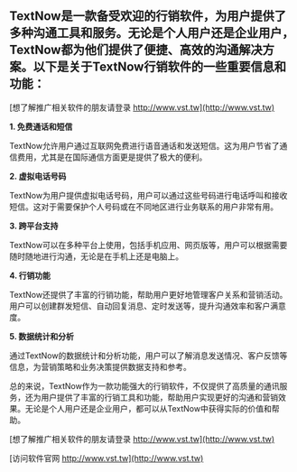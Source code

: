 ## **TextNow是一款备受欢迎的行销软件，为用户提供了多种沟通工具和服务。无论是个人用户还是企业用户，TextNow都为他们提供了便捷、高效的沟通解决方案。以下是关于TextNow行销软件的一些重要信息和功能：**

[想了解推广相关软件的朋友请登录 http://www.vst.tw](http://www.vst.tw)

**1. 免费通话和短信**

TextNow允许用户通过互联网免费进行语音通话和发送短信。这为用户节省了通信费用，尤其是在国际通信方面更是提供了极大的便利。

**2. 虚拟电话号码**

TextNow为用户提供虚拟电话号码，用户可以通过这些号码进行电话呼叫和接收短信。这对于需要保护个人号码或在不同地区进行业务联系的用户非常有用。

**3. 跨平台支持**

TextNow可以在多种平台上使用，包括手机应用、网页版等，用户可以根据需要随时随地进行沟通，无论是在手机上还是电脑上。

**4. 行销功能**

TextNow还提供了丰富的行销功能，帮助用户更好地管理客户关系和营销活动。用户可以创建群发短信、自动回复消息、定时发送等，提升沟通效率和客户满意度。

**5. 数据统计和分析**

通过TextNow的数据统计和分析功能，用户可以了解消息发送情况、客户反馈等信息，为营销策略和业务决策提供数据支持和参考。

总的来说，TextNow作为一款功能强大的行销软件，不仅提供了高质量的通讯服务，还为用户提供了丰富的行销工具和功能，帮助用户实现更好的沟通和营销效果。无论是个人用户还是企业用户，都可以从TextNow中获得实际的价值和帮助。

[想了解推广相关软件的朋友请登录 http://www.vst.tw](http://www.vst.tw)


[访问软件官网 http://www.vst.tw](http://www.vst.tw)

